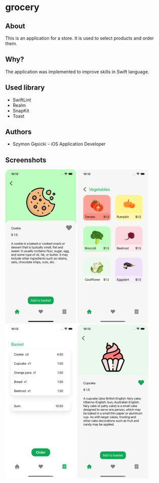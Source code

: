 # grocery

## About
This is an application for a store. It is used to select products and order them.

## Why?
The application was implemented to improve skills in Swift language.

## Used library
- SwiftLint
- Realm
- SnapKit
- Toast

## Authors
- Szymon Gęsicki - iOS Application Developer


## Screenshots

<img src="view/1.png" width="224" height="486" />  <img src="view/2.png" width="224" height="486" />
<img src="view/3.png" width="224" height="486" />  <img src="view/4.png" width="224" height="486" />

